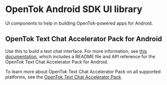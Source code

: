 # OpenTok Android SDK UI library

UI components to help in building OpenTok-powered apps for Android.


## OpenTok Text Chat Accelerator Pack for Android ##

Use this to build a text chat interface. For more information, see [this 
documentation](https://github.com/opentok/textchat-acc-pack/tree/master/android), which includes a README file and API reference for
the OpenTok Text Chat Accelerator Pack for Android.

To learn more about OpenTok Text Chat Accelerator Pack on all supported platforms, see the [OpenTok Text Chat Accelerator Pack](https://github.com/opentok/textchat-acc-pack).
